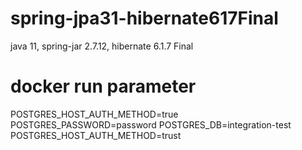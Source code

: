 # spring-jpa31-hibernate617Final
java 11, spring-jar 2.7.12, hibernate 6.1.7 Final

# docker run parameter
POSTGRES_HOST_AUTH_METHOD=true
POSTGRES_PASSWORD=password
POSTGRES_DB=integration-test
POSTGRES_HOST_AUTH_METHOD=trust
